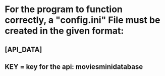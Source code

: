 # For the program to function correctly, a "config.ini" File must be created in the given format:
## [API_DATA]
## KEY = key for the api: moviesminidatabase
